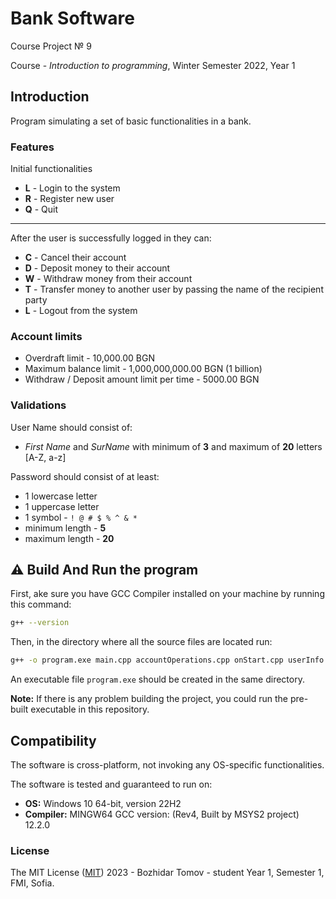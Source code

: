 
# Bank Software

Course Project № 9

Course - *Introduction to programming*, Winter Semester 2022, Year 1

## Introduction

Program simulating a set of basic functionalities in a bank.

### Features

Initial functionalities

* **L** -  Login to the system
* **R** -  Register new user
* **Q** -  Quit

- - -
After the user is successfully logged in they can:

* **C** -  Cancel their account
* **D** -  Deposit money to their account
* **W** -  Withdraw money from their account
* **T** -  Transfer money to another user by passing the name of the recipient party
* **L** -  Logout from the system

### Account limits

* Overdraft limit - 10,000.00 BGN
* Maximum balance limit - 1,000,000,000.00 BGN (1 billion)
* Withdraw / Deposit amount limit per time - 5000.00 BGN

### Validations

User Name should consist of:

* *First Name* and *SurName* with minimum of **3** and maximum of **20** letters [A-Z, a-z]

Password should consist of at least:

* 1 lowercase letter
* 1 uppercase letter
* 1 symbol - `! @ # $ % ^ & *`
* minimum length - **5**
* maximum length - **20**

## ⚠️ Build And Run the program

First, ake sure you have GCC Compiler installed on your machine by running this command:

```bash
g++ --version
```

Then, in the directory where all the source files are located run:

```bash
g++ -o program.exe main.cpp accountOperations.cpp onStart.cpp userInfo.cpp utils.cpp
```

An executable file `program.exe` should be created in the same directory.

**Note:** If there is any problem building the project, you could run the pre-built executable in this repository.

## Compatibility

The software is cross-platform, not invoking any OS-specific functionalities.

The software is tested and guaranteed to run on:

* **OS:** Windows 10 64-bit, version 22H2
* **Compiler:** MINGW64 GCC version: (Rev4, Built by MSYS2 project) 12.2.0

### License

The MIT License ([MIT](https://choosealicense.com/licenses/mit/)) 2023 - Bozhidar Tomov - student Year 1, Semester 1, FMI, Sofia.
